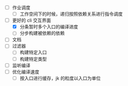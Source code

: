 * [ ] 作业调度
  * [ ] 工作空间下的时候，递归按照依赖关系进行指令调度
* [ ] 更好的 cli 交互界面
  * [x] 分条暂时多个入口的编译进度
  * [ ] 分步构建被依赖的依赖
* [ ] 文档
* [ ] 过滤器
  * [ ] 构建特定入口
  * [ ] 构建特定类型
* [ ] 监听编译
* [ ] 优化编译速度
  * [ ] 按入口进行缓存，jk 的粒度以入口为单位
